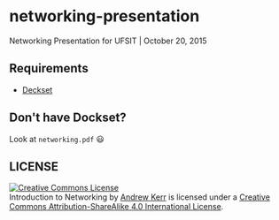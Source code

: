 # networking-presentation
Networking Presentation for UFSIT | October 20, 2015

## Requirements
- [Deckset](http://www.decksetapp.com/)

## Don't have Dockset?

Look at `networking.pdf` :smiley:

## LICENSE
<a rel="license" href="http://creativecommons.org/licenses/by-sa/4.0/"><img alt="Creative Commons License" style="border-width:0" src="https://i.creativecommons.org/l/by-sa/4.0/88x31.png" /></a><br /><span xmlns:dct="http://purl.org/dc/terms/" property="dct:title">Introduction to Networking</span> by <a xmlns:cc="http://creativecommons.org/ns#" href="http://andrewjkerr.com" property="cc:attributionName" rel="cc:attributionURL">Andrew Kerr</a> is licensed under a <a rel="license" href="http://creativecommons.org/licenses/by-sa/4.0/">Creative Commons Attribution-ShareAlike 4.0 International License</a>.
